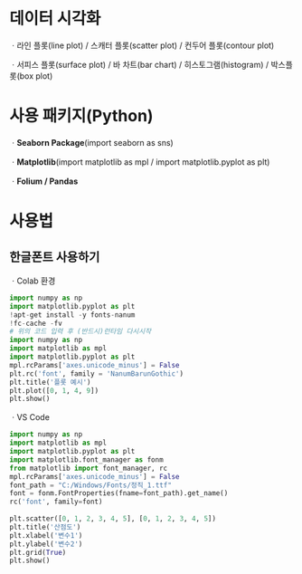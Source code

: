 # 데이터 시각화

ㆍ라인 플롯(line plot) / 스캐터 플롯(scatter plot) / 컨두어 플롯(contour plot) 

ㆍ서피스 플롯(surface plot) / 바 차트(bar chart) / 히스토그램(histogram) / 박스플롯(box plot)

# 사용 패키지(Python)

ㆍ**Seaborn Package**(import seaborn as sns)

ㆍ**Matplotlib**(import matplotlib as mpl / import matplotlib.pyplot as plt)

ㆍ**Folium / Pandas**

# 사용법

## 한글폰트 사용하기

ㆍColab 환경

``````python
import numpy as np
import matplotlib.pyplot as plt
!apt-get install -y fonts-nanum
!fc-cache -fv
# 위의 코드 입력 후 (반드시)런타임 다시시작
import numpy as np
import matplotlib as mpl
import matplotlib.pyplot as plt
mpl.rcParams['axes.unicode_minus'] = False
plt.rc('font', family = 'NanumBarunGothic')
plt.title('플롯 예시')
plt.plot([0, 1, 4, 9])
plt.show()
``````

ㆍVS Code

``````python
import numpy as np
import matplotlib as mpl
import matplotlib.pyplot as plt
import matplotlib.font_manager as fonm
from matplotlib import font_manager, rc
mpl.rcParams['axes.unicode_minus'] = False
font_path = "C:/Windows/Fonts/정직_1.ttf"
font = fonm.FontProperties(fname=font_path).get_name()
rc('font', family=font)
 
plt.scatter([0, 1, 2, 3, 4, 5], [0, 1, 2, 3, 4, 5])
plt.title('산점도')
plt.xlabel('변수1')
plt.ylabel('변수2')
plt.grid(True)
plt.show()
``````

